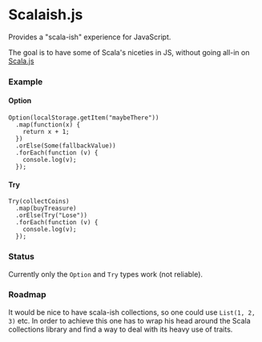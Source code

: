 # Scalaish.js

Provides a "scala-ish" experience for JavaScript.

The goal is to have some of Scala's niceties in JS, without going all-in on [Scala.js](http://www.scala-js.org/)

### Example

#### Option

    Option(localStorage.getItem("maybeThere"))
      .map(function(x) {
        return x + 1;
      })
      .orElse(Some(fallbackValue))
      .forEach(function (v) {
        console.log(v);
      });

#### Try

    Try(collectCoins)
      .map(buyTreasure)
      .orElse(Try("Lose"))
      .forEach(function (v) {
        console.log(v);
      });

### Status

Currently only the `Option` and `Try` types work (not reliable).

### Roadmap

It would be nice to have scala-ish collections, so one could use `List(1, 2, 3)` etc.
In order to achieve this one has to wrap his head around the Scala collections library and find a way to deal with its heavy use of traits.
